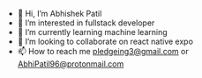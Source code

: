 - 👋 Hi, I’m Abhishek Patil
- 👀 I’m interested in fullstack developer
- 🌱 I’m currently learning machine learning
- 💞️ I’m looking to collaborate on react native expo
- 📫 How to reach me pledgeing3@gmail.com or AbhiPatil96@protonmail.com

<!---
abhishekp8003/abhishekp8003 is a ✨ special ✨ repository because its `README.md` (this file) appears on your GitHub profile.
You can click the Preview link to take a look at your changes.
--->
